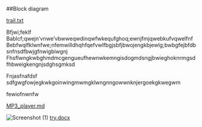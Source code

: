 ##Block diagram












[trail.txt](https://github.com/MonishKumar-V/Sampple/files/8099853/trail.txt)






Bfjwi;feklf
      		Bablcf;qwejn’vnwe’vbwweqwdinqwfwkequfghoq;ewnjfmjqwebkufvqwelfnf
Bebfwqlfklwnfwe;nfemwilldhqhfqefvwlfbgjsbfjbwojengkbjewlg;bwbgfejbfdbsnfnsdfbwjgfnwigbiwgnj
Fhsflwngkwbghmdmcgengueufhewnwkemngisdogmdsngjbwieghoknrmgsdfhbweigkengnjsdghsgmksd

Fnjasfnafdsf
		sdfgwgfowjegkwkgoinwingmwmgklwngnngowwnknjergoekgkwegwm

fewiofnwnfw	























































[MP3_player.md](https://github.com/MonishKumar-V/Sampple/files/8102760/MP3_player.md)


































![Screenshot (1)](https://user-images.githubusercontent.com/75168665/154745754-dbb30953-f68e-472f-ace3-cf40d839ffd8.png)
[try.docx](https://github.com/MonishKumar-V/Sampple/files/8099709/try.docx)

